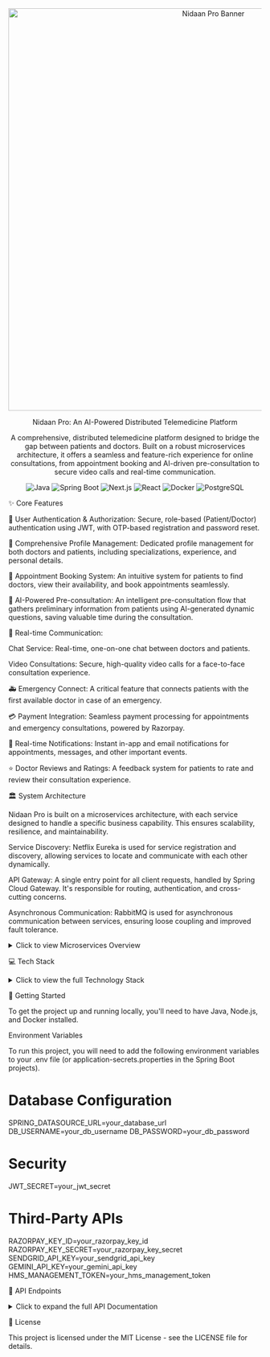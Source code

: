 <div align="center">

<img src="https://www.google.com/search?q=https://i.imgur.com/your-banner-image.png" alt="Nidaan Pro Banner" width="800"/>

Nidaan Pro: An AI-Powered Distributed Telemedicine Platform

A comprehensive, distributed telemedicine platform designed to bridge the gap between patients and doctors. Built on a robust microservices architecture, it offers a seamless and feature-rich experience for online consultations, from appointment booking and AI-driven pre-consultation to secure video calls and real-time communication.

<p align="center">
<img alt="Java" src="https://www.google.com/search?q=https://img.shields.io/badge/Java-21-blue.svg%3Fstyle%3Dfor-the-badge%26logo%3Dopenjdk%26logoColor%3Dwhite">
<img alt="Spring Boot" src="https://www.google.com/search?q=https://img.shields.io/badge/Spring_Boot-3-success.svg%3Fstyle%3Dfor-the-badge%26logo%3Dspring%26logoColor%3Dwhite">
<img alt="Next.js" src="https://www.google.com/search?q=https://img.shields.io/badge/Next.js-15-black.svg%3Fstyle%3Dfor-the-badge%26logo%3Dnext.js%26logoColor%3Dwhite">
<img alt="React" src="https://www.google.com/search?q=https://img.shields.io/badge/React-18-blue.svg%3Fstyle%3Dfor-the-badge%26logo%3Dreact%26logoColor%3Dwhite">
<img alt="Docker" src="https://www.google.com/search?q=https://img.shields.io/badge/Docker-gray.svg%3Fstyle%3Dfor-the-badge%26logo%3Ddocker%26logoColor%3Dwhite">
<img alt="PostgreSQL" src="https://www.google.com/search?q=https://img.shields.io/badge/PostgreSQL-blue.svg%3Fstyle%3Dfor-the-badge%26logo%3Dpostgresql%26logoColor%3Dwhite">
</p>

</div>

✨ Core Features

🔐 User Authentication & Authorization: Secure, role-based (Patient/Doctor) authentication using JWT, with OTP-based registration and password reset.

👤 Comprehensive Profile Management: Dedicated profile management for both doctors and patients, including specializations, experience, and personal details.

📅 Appointment Booking System: An intuitive system for patients to find doctors, view their availability, and book appointments seamlessly.

🤖 AI-Powered Pre-consultation: An intelligent pre-consultation flow that gathers preliminary information from patients using AI-generated dynamic questions, saving valuable time during the consultation.

📡 Real-time Communication:

Chat Service: Real-time, one-on-one chat between doctors and patients.

Video Consultations: Secure, high-quality video calls for a face-to-face consultation experience.

🚑 Emergency Connect: A critical feature that connects patients with the first available doctor in case of an emergency.

💳 Payment Integration: Seamless payment processing for appointments and emergency consultations, powered by Razorpay.

🔔 Real-time Notifications: Instant in-app and email notifications for appointments, messages, and other important events.

⭐ Doctor Reviews and Ratings: A feedback system for patients to rate and review their consultation experience.

🏛️ System Architecture

Nidaan Pro is built on a microservices architecture, with each service designed to handle a specific business capability. This ensures scalability, resilience, and maintainability.

Service Discovery: Netflix Eureka is used for service registration and discovery, allowing services to locate and communicate with each other dynamically.

API Gateway: A single entry point for all client requests, handled by Spring Cloud Gateway. It's responsible for routing, authentication, and cross-cutting concerns.

Asynchronous Communication: RabbitMQ is used for asynchronous communication between services, ensuring loose coupling and improved fault tolerance.

<details>
<summary>Click to view Microservices Overview</summary>

Service

Description

service-registry

The Eureka server that manages the registration and discovery of all microservices.

api-gateway

The single entry point for all incoming requests. It routes traffic to the appropriate service and handles JWT-based authentication.

auth-service

Manages user authentication, registration with OTP verification, login, and password reset functionalities.

user-profile-service

Handles the creation and management of detailed profiles for both patients and doctors, including specialities, availability, and reviews.

consultation-service

The core service that orchestrates appointments, pre-consultation reports, emergency requests, and video call integration.

notification-service

Responsible for sending real-time in-app notifications (via WebSockets) and email notifications for various events.

chat-service

A real-time chat service that enables one-on-one communication between patients and doctors using STOMP over WebSockets.

payment-service

Integrates with Razorpay to manage payments for appointments and other services.

</details>

💻 Tech Stack

<details>
<summary>Click to view the full Technology Stack</summary>

Backend

Java 21 & Spring Boot 3

Spring Cloud (Gateway, Eureka)

Spring Data JPA (Hibernate)

PostgreSQL

RabbitMQ (for asynchronous communication)

WebSocket (STOMP) (for real-time chat and notifications)

Maven (for dependency management)

Docker (for containerization)

Frontend

Next.js 15 & React 18

TypeScript

Tailwind CSS

Axios

Socket.IO / STOMP.js

DevOps & Third-party Services

Git & GitHub

Razorpay (for payments)

SendGrid (for emails)

Google Gemini AI (for AI-powered pre-consultation)

</details>

🚀 Getting Started

To get the project up and running locally, you'll need to have Java, Node.js, and Docker installed.

Environment Variables

To run this project, you will need to add the following environment variables to your .env file (or application-secrets.properties in the Spring Boot projects).

# Database Configuration
SPRING_DATASOURCE_URL=your_database_url
DB_USERNAME=your_db_username
DB_PASSWORD=your_db_password

# Security
JWT_SECRET=your_jwt_secret

# Third-Party APIs
RAZORPAY_KEY_ID=your_razorpay_key_id
RAZORPAY_KEY_SECRET=your_razorpay_key_secret
SENDGRID_API_KEY=your_sendgrid_api_key
GEMINI_API_KEY=your_gemini_api_key
HMS_MANAGEMENT_TOKEN=your_hms_management_token


📖 API Endpoints

<details>
<summary>Click to expand the full API Documentation</summary>

Auth Service (:8080)

Method

Endpoint

Description

<code style="color:green;font-weight:bold">POST</code>

/api/auth/register/request-otp

Request an OTP for registration

<code style="color:green;font-weight:bold">POST</code>

/api/auth/register/verify

Verify OTP and register a user

<code style="color:green;font-weight:bold">POST</code>

/api/auth/login

Log in a user

<code style="color:green;font-weight:bold">POST</code>

/api/auth/forgot-password

Request a password reset token

<code style="color:green;font-weight:bold">POST</code>

/api/auth/reset-password

Reset a user's password

<code style="color:green;font-weight:bold">POST</code>

/api/users/details

Get details for a list of users

User Profile Service (:8081)

Method

Endpoint

Description

<code style="color:green;font-weight:bold">POST</code>

/api/profiles/doctor

Create or update a doctor's profile

<code style="color:green;font-weight:bold">POST</code>

/api/profiles/patient

Create or update a patient's profile

<code style="color:blue;font-weight:bold">GET</code>

/api/profiles/{userId}

Get a user's profile by their ID

<code style="color:blue;font-weight:bold">GET</code>

/api/specialities

Get a list of all medical specialities

<code style="color:green;font-weight:bold">POST</code>

/api/specialities

Create a new medical speciality

<code style="color:blue;font-weight:bold">GET</code>

/api/doctors

Get a list of all doctors

<code style="color:green;font-weight:bold">POST</code>

/api/doctors/{doctorId}/slots

Add a new availability slot for a doctor

<code style="color:blue;font-weight:bold">GET</code>

/api/doctors/{doctorId}/slots

Get a doctor's available slots

<code style="color:green;font-weight:bold">POST</code>

/api/reviews

Submit a review for a doctor

<code style="color:blue;font-weight:bold">GET</code>

/api/reviews/doctor/{doctorId}

Get all reviews for a doctor

Consultation Service (:8082)

Method

Endpoint

Description

<code style="color:green;font-weight:bold">POST</code>

/api/consultations/book

Book a new appointment

<code style="color:blue;font-weight:bold">GET</code>

/api/consultations/patient/{patientId}

Get all appointments for a patient

<code style="color:blue;font-weight:bold">GET</code>

/api/consultations/doctor/{doctorId}

Get all appointments for a doctor

<code style="color:green;font-weight:bold">POST</code>

/api/consultations/reports

Submit a pre-consultation report

<code style="color:blue;font-weight:bold">GET</code>

/api/consultations/reports/appointment/{appointmentId}

Get a pre-consultation report

<code style="color:blue;font-weight:bold">GET</code>

/api/consultations/chat-partners/{userId}

Get a list of users the user can chat with

<code style="color:green;font-weight:bold">POST</code>

/api/consultations/emergency/initiate

Initiate an emergency consultation

<code style="color:blue;font-weight:bold">GET</code>

/api/consultations/emergency/pending

Get pending emergency requests

<code style="color:green;font-weight:bold">POST</code>

/api/consultations/emergency/{requestId}/accept

Accept an emergency request

Notification Service (:8083)

Method

Endpoint

Description

<code style="color:blue;font-weight:bold">GET</code>

/api/notifications/{userId}

Get all notifications for a user

<code style="color:green;font-weight:bold">POST</code>

/api/notifications/{userId}/mark-as-read

Mark all notifications as read

Chat Service (:8084)

Method

Endpoint

Description

<code style="color:purple;font-weight:bold">WebSocket</code>

/chat

Send a real-time chat message

<code style="color:blue;font-weight:bold">GET</code>

/api/chat/history

Get chat history between two users

Payment Service (:8085)

Method

Endpoint

Description

<code style="color:green;font-weight:bold">POST</code>

/api/payments/create-order

Creates a new payment order

<code style="color:green;font-weight:bold">POST</code>

/api/payments/webhook

Handles payment status updates

API Gateway (:9000)

Method

Endpoint

Description

<code style="color:green;font-weight:bold">POST</code>

/api/ai/dynamic-questions

Generates dynamic follow-up questions

</details>

📜 License

This project is licensed under the MIT License - see the LICENSE file for details.
